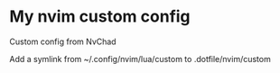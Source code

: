 # My nvim custom config

Custom config from NvChad

Add a symlink from ~/.config/nvim/lua/custom to .dotfile/nvim/custom

